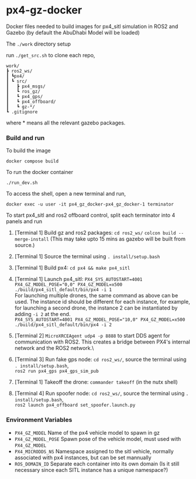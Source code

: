 # px4-gz-docker
Docker files needed to build images for px4_sitl simulation in ROS2 and Gazebo (by default the AbuDhabi Model will be loaded)

The `./work` directory setup 

run `./get_src.sh` to clone each repo, 
```
work/
┣ ros2_ws/
┃ ┗px4/
┃ ┗ src/ 
┃   ┣ px4_msgs/
┃   ┗ ros_gz/
┃   ┗ px4_gps/
┃   ┗ px4_offboard/
┃   ┗ gz-*/
┗ .gitignore
```
where * means all the relevant gazebo packages. 
### Build and run
To build the image

`docker compose build`

To run the docker container

`./run_dev.sh`

To access the shell, open a new terminal and run,

`docker exec -u user -it px4_gz_docker-px4_gz_docker-1 terminator`

To start px4_sitl and ros2 offboard control, split each terminator into 4 panels and run

1. [Terminal 1] Build gz and ros2 packages: `cd ros2_ws/` `colcon build --merge-install` (This may take upto 15 mins as gazebo will be built from source.)
2. [Terminal 1] Source the terminal using `. install/setup.bash`
3. [Terminal 1] Build px4: `cd px4 && make px4_sitl`
4. [Terminal 1] Launch px4_sitl: `PX4_SYS_AUTOSTART=4001 PX4_GZ_MODEL_POSE="0,0" PX4_GZ_MODEL=x500 ./build/px4_sitl_default/bin/px4 -i 1` \
    For launching multiple drones, the same command as above can be used. The instance id should be different for each instance, for example, for launching a second drone, the instance 2 can be instantiated by adding `-i 2` at the end.\
`PX4_SYS_AUTOSTART=4001 PX4_GZ_MODEL_POSE="10,0" PX4_GZ_MODEL=x500 ./build/px4_sitl_default/bin/px4 -i 2`
6. [Terminal 2] `MicroXRCEAgent udp4 -p 8888` to start DDS agent for communication with ROS2. This creates a bridge between PX4's internal network and the ROS2 network.\

7. [Terminal 3] Run fake gps node: `cd ros2_ws/`, source the terminal using `. install/setup.bash`,\
     `ros2 run px4_gps px4_gps_sim_pub` 
8. [Terminal 1] Takeoff the drone: `commander takeoff` (in the nutx shell)  

7. [Terminal 4] Run spoofer node: `cd ros2_ws/`, source the terminal using `. install/setup.bash`,\
     `ros2 launch px4_offboard set_spoofer.launch.py` 

### Environment Variables
- `PX4_GZ_MODEL` Name of the px4 vehicle model to spawn in gz
- `PX4_GZ_MODEL_POSE` Spawn pose of the vehicle model, must used with `PX4_GZ_MODEL`
- `PX4_MICRODDS_NS` Namespace assigned to the sitl vehicle, normally associated with px4 instances, but can be set mannually
- `ROS_DOMAIN_ID` Separate each container into its own domain (Is it still necessary since each SITL instance has a unique namespace?)
  
